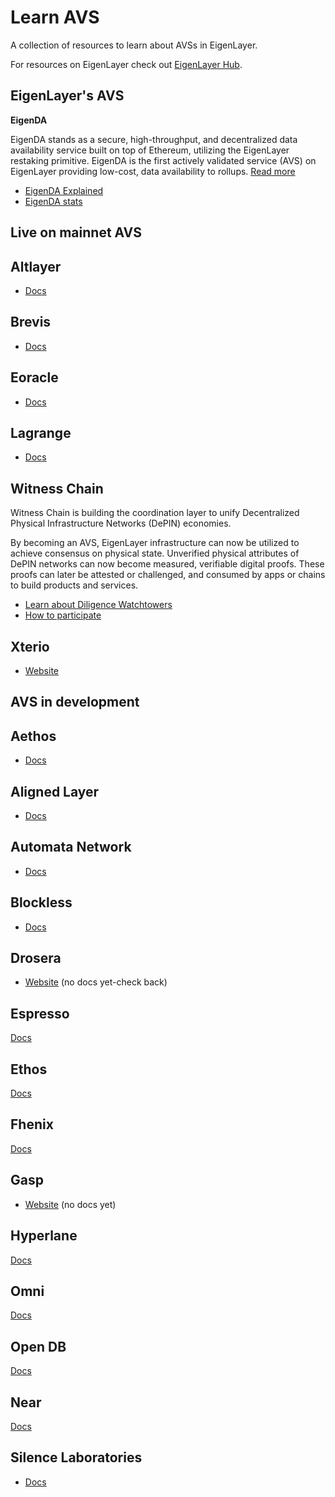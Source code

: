 # Learn AVS
A collection of resources to learn about AVSs in EigenLayer.

For resources on EigenLayer check out [EigenLayer Hub](https://web3citizen.notion.site/EigenLayer-Hub-0d87bfebd4fe47739a4d0ef8a2e7d45f).

## EigenLayer's AVS
**EigenDA**

EigenDA stands as a secure, high-throughput, and decentralized data availability service built on top of Ethereum, utilizing the EigenLayer restaking primitive.
EigenDA is the first actively validated service (AVS) on EigenLayer providing low-cost, data availability to rollups.
[Read more](https://www.blog.eigenlayer.xyz/intro-to-eigenda-hyperscale-data-availability-for-rollups/) 
- [EigenDA Explained](https://www.youtube.com/watch?v=Zksr-oBkvjA)
- [EigenDA stats](https://app.eigenlayer.xyz/avs/0x870679e138bcdf293b7ff14dd44b70fc97e12fc0)
  
## Live on mainnet AVS

Altlayer
---
- [Docs](https://docs.altlayer.io/altlayer-documentation)

Brevis
---
- [Docs](https://docs.brevis.network/)

Eoracle
---
- [Docs](https://eoracle.gitbook.io/eoracle)

Lagrange
---
- [Docs](https://lagrange-labs.gitbook.io/lagrange-v2-1/zk-big-data/overview-of-lagranges-parallel-prover)

Witness Chain
---
Witness Chain is building the coordination layer to unify Decentralized Physical Infrastructure Networks (DePIN) economies.

By becoming an AVS, EigenLayer infrastructure can now be utilized to achieve consensus on physical state. Unverified physical attributes of DePIN networks can now become measured, verifiable digital proofs. These proofs can later be attested or challenged, and consumed by apps or chains to build products and services.
- [Learn about Diligence Watchtowers](https://docs.witnesschain.com/diligence-watchtowers/introduction)
- [How to participate](https://www.witnesschain.com/)

Xterio
---
- [Website](https://xter.io/)


## AVS in development

Aethos
---
- [Docs](https://docs.aethos.network/aethos)

Aligned Layer
---
- [Docs](https://alignedlayer.com/)

Automata Network
---
- [Docs](https://www.ata.network/)

Blockless
---
- [Docs](https://blockless.network/docs)

Drosera
---
- [Website](https://www.drosera.io/) (no docs yet-check back)
  
Espresso
---
[Docs](https://docs.espressosys.com/sequencer)

Ethos
---
[Docs](https://docs.ethosstake.com/ethos/overview)

Fhenix
---
[Docs](https://docs.fhenix.zone/)

Gasp
---
- [Website](https://www.gasp.xyz/) (no docs yet)

Hyperlane
---
[Docs](https://docs.hyperlane.xyz/docs/intro)

Omni
---
[Docs](https://docs.omni.network/)

Open DB
---
[Docs](https://www.opendb.xyz/)

Near
---
[Docs](https://docs.near.org/)

Silence Laboratories
---
- [Docs](https://docs.silencelaboratories.com/welcome)
